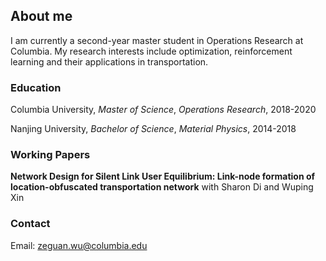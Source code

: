 ## About me

I am currently a second-year master student in Operations Research at Columbia. My research interests include optimization, reinforcement learning and their applications in transportation.

### Education

Columbia University, _Master of Science_, _Operations Research_, 2018-2020

Nanjing University, _Bachelor of Science_, _Material Physics_, 2014-2018

### Working Papers

**Network Design for Silent Link User Equilibrium: Link-node formation of
location-obfuscated transportation network** with Sharon Di and Wuping Xin

### Contact

Email: zeguan.wu@columbia.edu
